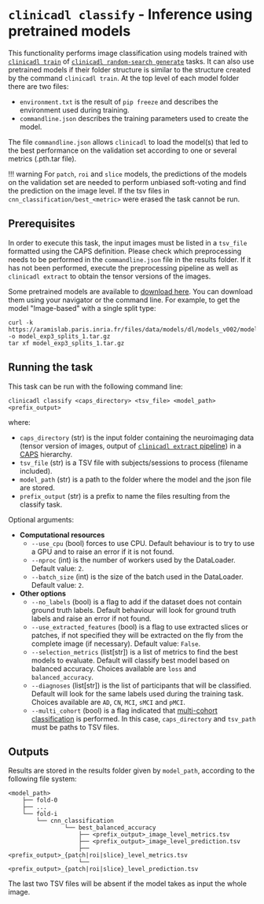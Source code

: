 # `clinicadl classify` - Inference using pretrained models

This functionality performs image classification using models trained with
[`clinicadl train`](./Train/Introduction.md) of [`clinicadl random-search generate`](./RandomSearch.md)
tasks. It can also use pretrained
models if their folder structure is similar to the structure created by the
command `clinicadl train`.  At the top level of each model folder there are two
files:

- `environment.txt` is the result of `pip freeze` and describes the 
environment used during training.
- `commandline.json` describes the training parameters used to create the
  model.

The file `commandline.json` allows `clinicadl` to load the model(s) that led to the best
performance on the validation set according to one or several metrics (.pth.tar file).

!!! warning
    For `patch`, `roi` and `slice` models, the predictions of the models on the
    validation set are needed to perform unbiased soft-voting and find the
    prediction on the image level.  If the tsv files in
    `cnn_classification/best_<metric>` were erased the task cannot
    be run.

## Prerequisites

In order to execute this task, the input images must be listed in a `tsv_file`
formatted using the CAPS definition. Please check which preprocessing needs to
be performed in the `commandline.json` file in the results folder. If it has
not been performed, execute the preprocessing pipeline as well as `clinicadl
extract` to obtain the tensor versions of the images.

Some pretrained models are available to [download
here](https://aramislab.paris.inria.fr/files/data/models/dl/models_v002/). You
can download them using your navigator or the command line. For example, to get
the model "Image-based" with a single split type:

```
curl -k https://aramislab.paris.inria.fr/files/data/models/dl/models_v002/model_exp3_splits_1.tar.gz  -o model_exp3_splits_1.tar.gz
tar xf model_exp3_splits_1.tar.gz
```

## Running the task
This task can be run with the following command line:
```Text
clinicadl classify <caps_directory> <tsv_file> <model_path> <prefix_output>

```
where:

- `caps_directory` (str) is the input folder containing the neuroimaging data
  (tensor version of images, output of [`clinicadl extract`
  pipeline](Preprocessing/Extract.md)) in a
  [CAPS](https://aramislab.paris.inria.fr/clinica/docs/public/latest/CAPS/Introduction/) hierarchy.
- `tsv_file` (str) is a TSV file with subjects/sessions to process (filename
  included).
- `model_path` (str) is a path to the folder where the model and the json file
  are stored.
- `prefix_output` (str) is a prefix to name the files resulting from the classify
  task.

Optional arguments:

- **Computational resources**
    - `--use_cpu` (bool) forces to use CPU. Default behaviour is to try to use a
      GPU and to raise an error if it is not found.
    - `--nproc` (int) is the number of workers used by the DataLoader. Default value: `2`.
    - `--batch_size` (int) is the size of the batch used in the DataLoader. Default value: `2`.
- **Other options**
    - `--no_labels` (bool) is a flag to add if the dataset does not contain ground truth labels. 
      Default behaviour will look for ground truth labels and raise an error if not found.
    - `--use_extracted_features` (bool) is a flag to use extracted slices or
      patches, if not specified they will be extracted on the fly from the complete
      image (if necessary). Default value: `False`.
    - `--selection_metrics` (list[str]) is a list of metrics to find the best models to evaluate.
      Default will classify best model based on balanced accuracy.
      Choices available are `loss` and `balanced_accuracy`.
    - `--diagnoses` (list[str]) is the list of participants that will be classified.
    Default will look for the same labels used during the training task.
    Choices available are `AD`, `CN`, `MCI`, `sMCI` and `pMCI`.
    - `--multi_cohort` (bool) is a flag indicated that [multi-cohort classification](Train/Details.md#multi-cohort)
     is performed.
    In this case, `caps_directory` and `tsv_path` must be paths to TSV files.

## Outputs

Results are stored in the results folder given by `model_path`, according to
the following file system:
```
<model_path>
    ├── fold-0  
    ├── ...  
    └── fold-i  
        └── cnn_classification
                └── best_balanced_accuracy
                    ├── <prefix_output>_image_level_metrics.tsv
                    ├── <prefix_output>_image_level_prediction.tsv
                    ├── <prefix_output>_{patch|roi|slice}_level_metrics.tsv
                    └── <prefix_output>_{patch|roi|slice}_level_prediction.tsv

```
The last two TSV files will be absent if the model takes as input the whole
image.
